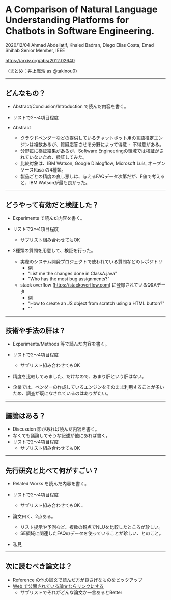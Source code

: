 A Comparison of Natural Language Understanding Platforms for Chatbots in Software Engineering.
===

2020/12/04
Ahmad Abdellatif, Khaled Badran, Diego Elias Costa, Emad Shihab
Senior Member, IEEE

https://arxiv.org/abs/2012.02640

（まとめ：井上嵩浩 as @takinou0）

---

## どんなもの？

+ Abstract/Conclusion/Introduction で読んだ内容を書く。
+ リストで2～4項目程度

+ Abstract
	+ クラウドベンダーなどの提供しているチャットボット用の言語推定エンジンは複数あるが、質疑応答させる分野によって得意・	不得意がある。
	+ 分野毎に検証結果があるが、Software Engineeringの領域では検証がされていないため、検証してみた。
	+ 比較対象は、IBM Watson, Google Dialogflow, Microsoft Luis, オープンソースRasa の4種類。
	+ 製品ごとの精度の良し悪しは、与えるFAQデータ次第だが、F値で考えると、IBM Watsonが最も良かった。

---

## どうやって有効だと検証した？

+ Experiments で読んだ内容を書く。
+ リストで2～4項目程度
    + サブリスト組み合わせてもOK

+ 2種類の質問を用意して、検証を行った。
	+ 実際のシステム開発プロジェクトで使われている質問などのレポジトリ
		+ 例
		+ "List me the changes done in ClassA.java"
		+ "Who has the most bug assignments?"
	+ stack overflow (https://stackoverflow.com) に登録されているQ&Aデータ
		+ 例
		+ "How to create an JS object from scratch using a HTML button?"
		+ ""

---

## 技術や手法の肝は？

+ Experiments/Methods 等で読んだ内容を書く。
+ リストで2～4項目程度
    + サブリスト組み合わせてもOK

+ 精度を比較してみました、だけなので、あまり肝という肝はない。
+ 企業では、ベンダーの作成しているエンジンをそのまま利用することが多いため、調査が既になされているのはありがたい。

---

## 議論はある？

+ Discussion 節があれば読んだ内容を書く。
+ なくても議論してそうな記述が他にあれば書く。
+ リストで2～4項目程度
    + サブリスト組み合わせてもOK

---

## 先行研究と比べて何がすごい？

+ Related Works を読んだ内容を書く。
+ リストで2～4項目程度
    + サブリスト組み合わせてもOK
、
+ 論文曰く、2点ある。
	+ リスト提示や予測など、複数の観点でNLUを比較したところが珍しい。
	+ SE領域に関連したFAQのデータを使っていることが珍しい、とのこと。
	
+ 私見

---

## 次に読むべき論文は？

+ Reference の他の論文で読んだ方が良さげなものをピックアップ
+ [Web で公開されている論文ならリンクにする](https://arxiv.org/pdf/1710.05941.pdf)
    + サブリストでそれがどんな論文か一言あるとBetter
